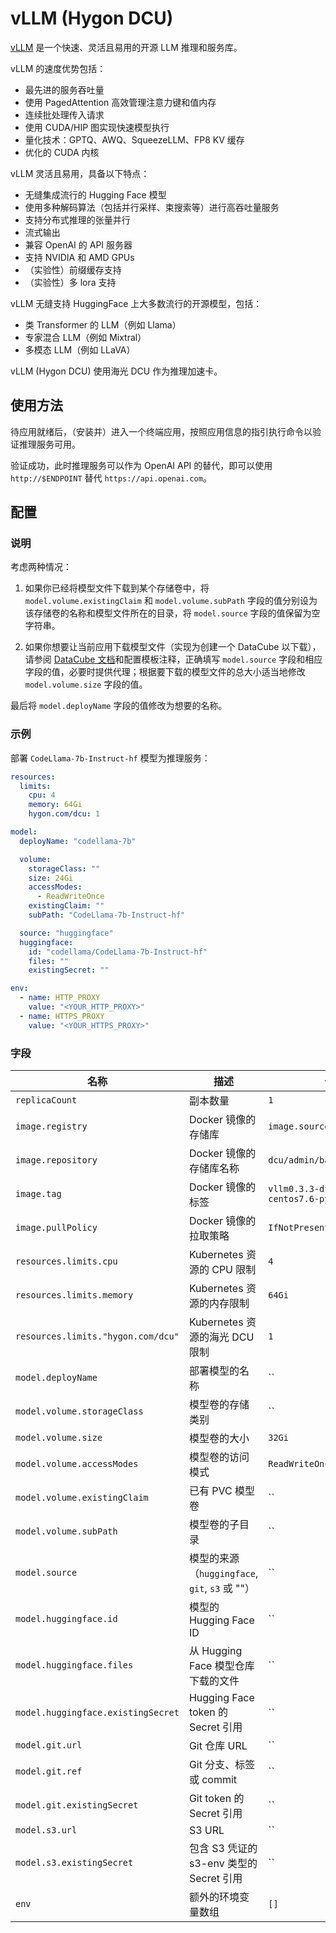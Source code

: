 # vLLM (Hygon DCU)

[vLLM](https://github.com/vllm-project/vllm) 是一个快速、灵活且易用的开源 LLM 推理和服务库。

vLLM 的速度优势包括：

* 最先进的服务吞吐量
* 使用 PagedAttention 高效管理注意力键和值内存
* 连续批处理传入请求
* 使用 CUDA/HIP 图实现快速模型执行
* 量化技术：GPTQ、AWQ、SqueezeLLM、FP8 KV 缓存
* 优化的 CUDA 内核

vLLM 灵活且易用，具备以下特点：

* 无缝集成流行的 Hugging Face 模型
* 使用多种解码算法（包括并行采样、束搜索等）进行高吞吐量服务
* 支持分布式推理的张量并行
* 流式输出
* 兼容 OpenAI 的 API 服务器
* 支持 NVIDIA 和 AMD GPUs
* （实验性）前缀缓存支持
* （实验性）多 lora 支持

vLLM 无缝支持 HuggingFace 上大多数流行的开源模型，包括：

* 类 Transformer 的 LLM（例如 Llama）
* 专家混合 LLM（例如 Mixtral）
* 多模态 LLM（例如 LLaVA）

vLLM (Hygon DCU) 使用海光 DCU 作为推理加速卡。

## 使用方法

待应用就绪后，（安装并）进入一个终端应用，按照应用信息的指引执行命令以验证推理服务可用。

验证成功，此时推理服务可以作为 OpenAI API 的替代，即可以使用 `http://$ENDPOINT` 替代 `https://api.openai.com`。

## 配置

### 说明

考虑两种情况：

1. 如果你已经将模型文件下载到某个存储卷中，将 `model.volume.existingClaim` 和 `model.volume.subPath` 字段的值分别设为该存储卷的名称和模型文件所在的目录，将 `model.source` 字段的值保留为空字符串。

2. 如果你想要让当前应用下载模型文件（实现为创建一个 DataCube 以下载），请参阅 [DataCube 文档](https://t9k.github.io/user-manuals/latest/modules/auxiliary/datacube.html#%E8%AE%BE%E7%BD%AE%E6%BA%90%E5%AD%98%E5%82%A8%E6%9C%8D%E5%8A%A1)和配置模板注释，正确填写 `model.source` 字段和相应字段的值，必要时提供代理；根据要下载的模型文件的总大小适当地修改 `model.volume.size` 字段的值。

最后将 `model.deployName` 字段的值修改为想要的名称。

### 示例

部署 `CodeLlama-7b-Instruct-hf` 模型为推理服务：

```yaml
resources:
  limits:
    cpu: 4
    memory: 64Gi
    hygon.com/dcu: 1

model:
  deployName: "codellama-7b"

  volume:
    storageClass: ""
    size: 24Gi
    accessModes:
      - ReadWriteOnce
    existingClaim: ""
    subPath: "CodeLlama-7b-Instruct-hf"

  source: "huggingface"
  huggingface:
    id: "codellama/CodeLlama-7b-Instruct-hf"
    files: ""
    existingSecret: ""

env:
  - name: HTTP_PROXY
    value: "<YOUR_HTTP_PROXY>"
  - name: HTTPS_PROXY
    value: "<YOUR_HTTPS_PROXY>"
```

### 字段

| 名称                               | 描述                                           | 值                                         |
| ---------------------------------- | ---------------------------------------------- | ------------------------------------------ |
| `replicaCount`                     | 副本数量                                       | `1`                                        |
| `image.registry`                   | Docker 镜像的存储库                            | `image.sourcefind.cn:5000`                 |
| `image.repository`                 | Docker 镜像的存储库名称                        | `dcu/admin/base/custom`                    |
| `image.tag`                        | Docker 镜像的标签                              | `vllm0.3.3-dtk24.04-zk-centos7.6-py310-v2` |
| `image.pullPolicy`                 | Docker 镜像的拉取策略                          | `IfNotPresent`                             |
| `resources.limits.cpu`             | Kubernetes 资源的 CPU 限制                     | `4`                                        |
| `resources.limits.memory`          | Kubernetes 资源的内存限制                      | `64Gi`                                     |
| `resources.limits."hygon.com/dcu"` | Kubernetes 资源的海光 DCU 限制                 | `1`                                        |
| `model.deployName`                 | 部署模型的名称                                 | ``                                         |
| `model.volume.storageClass`        | 模型卷的存储类别                               | ``                                         |
| `model.volume.size`                | 模型卷的大小                                   | `32Gi`                                     |
| `model.volume.accessModes`         | 模型卷的访问模式                               | `ReadWriteOnce`                            |
| `model.volume.existingClaim`       | 已有 PVC 模型卷                                | ``                                         |
| `model.volume.subPath`             | 模型卷的子目录                                 | ``                                         |
| `model.source`                     | 模型的来源（`huggingface`, `git`, `s3` 或 ""） | ``                                         |
| `model.huggingface.id`             | 模型的 Hugging Face ID                         | ``                                         |
| `model.huggingface.files`          | 从 Hugging Face 模型仓库下载的文件             | ``                                         |
| `model.huggingface.existingSecret` | Hugging Face token 的 Secret 引用              | ``                                         |
| `model.git.url`                    | Git 仓库 URL                                   | ``                                         |
| `model.git.ref`                    | Git 分支、标签或 commit                        | ``                                         |
| `model.git.existingSecret`         | Git token 的 Secret 引用                       | ``                                         |
| `model.s3.url`                     | S3 URL                                         | ``                                         |
| `model.s3.existingSecret`          | 包含 S3 凭证的 s3-env 类型的 Secret 引用       | ``                                         |
| `env`                              | 额外的环境变量数组                             | `[]`                                       |
